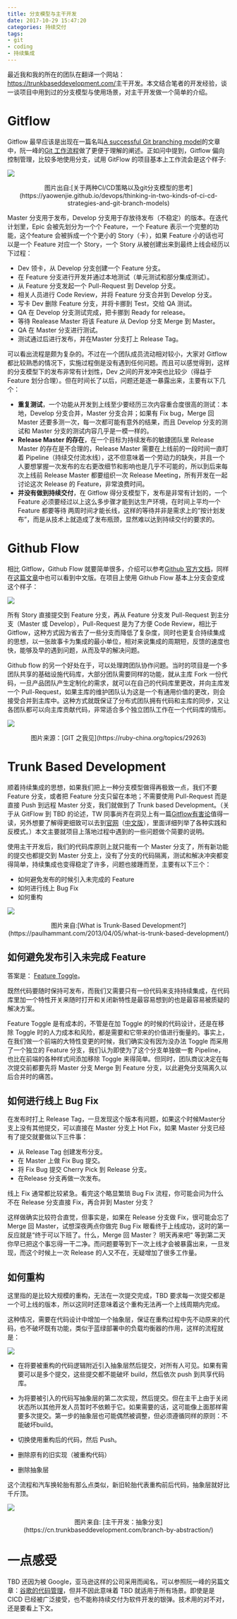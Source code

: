 ```yaml
---
title: 分支模型与主干开发
date: 2017-10-29 15:47:20
categories: 持续交付
tags:
- git
- coding
- 持续集成
---
```


最近我和我的所在的团队在翻译一个网站： <https://trunkbaseddevelopment.com/>主干开发。本文结合笔者的开发经验，谈一谈项目中用到过的分支模型与使用场景，对主干开发做一个简单的介绍。

# Gitflow

Gitflow 最早应该是出现在一篇名叫[A successful Git branching model](http://nvie.com/posts/a-successful-git-branching-model/)的文章中，阮一峰的[Git 工作流程](http://www.ruanyifeng.com/blog/2015/12/git-workflow.html)做了更便于理解的阐述。正如问中提到，Gitflow 偏向控制管理，比较多地使用分支，试用 GitFlow 的项目基本上工作流会是这个样子:

![](/images/gitflow_branches.png)

<center>图片出自:[关于两种CI/CD策略以及git分支模型的思考](https://yaowenjie.github.io/devops/thinking-in-two-kinds-of-ci-cd-strategies-and-git-branch-models)</center>

Master 分支用于发布，Develop 分支用于存放待发布（不稳定）的版本。在迭代计划里，Epic 会被先划分为一个个 Feature，一个 Feature 表示一个完整的功能，这个feature 会被拆成一个个更小的 Story（卡），如果 Feature 小的话也可以是一个 Feature 对应一个 Story，一个 Story 从被创建出来到最终上线会经历以下过程：

- Dev 领卡，从 Develop 分支创建一个 Feature 分支。
- 在 Feature 分支进行开发并通过本地测试（单元测试和部分集成测试）。
- 从 Feature 分支发起一个 Pull-Request 到 Develop 分支。
- 相关人员进行 Code Review，并将 Feature 分支合并到 Develop 分支。
- 写卡 Dev 删除 Feature 分支，并将卡挪到 Test，交给 QA 测试。
- QA 在 Develop 分支测试完成，把卡挪到 Ready for release。
- 等待 Realease Master 将该 Feature 从 Devlop 分支 Merge 到 Master。
- QA 在 Master 分支进行测试。
- 测试通过后进行发布，并在Master 分支打上 Release Tag。

可以看出流程是颇为复杂的。不过在一个团队成员流动相对较小，大家对 Gitflow 都比较熟悉的情况下，实施过程倒是没有遇到任何问题。而且可以感觉得到，这样的分支模型下的发布非常有计划性，Dev 之间的开发冲突也比较少（得益于 Feature 划分合理）。但在时间长了以后，问题还是逐一暴露出来，主要有以下几个：

- **重复测试**，一个功能从开发到上线至少要经历三次内容重合度很高的测试：本地，Develop 分支合并，Master 分支合并；如果有 Fix bug，Merge 回 Master 还要多测一次，每一次都可能有意外的结果，而且 Develop 分支的测试和 Master 分支的测试内容几乎是一模一样的。
- **Release Master 的存在**，在一个目标为持续发布的敏捷团队里 Release Master 的存在是不合理的，Release Master 需要在上线前的一段时间一直盯着 Pipeline（持续交付流水线），这不但意味着一个劳动力的缺失，并且一个人要想掌握一次发布的左右更改细节和影响也是几乎不可能的，所以到后来每次上线前 Release Master 都要组织一次 Release Meeting，所有开发在一起讨论这次 Release 的 Feature，非常浪费时间。
- **并没有做到持续交付**，在 Gitflow 得分支模型下，发布是非常有计划的，一个 Feature 必须要经过以上这么多步骤才能到达生产环境，在时间上平均一个 Feature 都要等待 两周时间才能长线，这样的等待并非是需求上的“按计划发布”，而是从技术上就造成了发布瓶颈，显然难以达到持续交付的要求的。

# Github Flow

相比 Gitflow，Github Flow 就要简单很多，介绍可以参考[Github 官方文档](https://guides.github.com/introduction/flow/)，同样在[这篇文章](http://www.ruanyifeng.com/blog/2015/12/git-workflow.html)中也可以看到中文版。在项目上使用 Github Flow 基本上分支会变成这个样子：

![](/images/githubflow_branches.png)

所有 Story 直接提交到 Feature 分支，再从 Feature 分支发 Pull-Request 到主分支（Master 或 Develop），Pull-Request 是为了方便 Code Review，相比于 Gitflow，这种方式因为省去了一些分支而降低了复杂度，同时也更复合持续集成的思想，以一张故事卡为集成的最小单位，相对来说集成的周期短，反馈的速度也快，能够及早的遇到问题，从而及早的解决问题。

Github flow 的另一个好处在于，可以处理跨团队协作问题。当时的项目是一个多团队共享的基础设施代码库，大部分团队需要同样的功能，就从主库 Fork 一份代码，一旦产品团队产生定制化的需求，就可以在自己的代码库里更改，并向主库发一个 Pull-Request，如果主库的维护团队认为这是一个有通用价值的更改，则会接受合并到主库中。这种方式就既保证了分布式团队拥有代码和主库的同步，又让各团队都可以向主库贡献代码，非常适合多个独立团队工作在一个代码库的情形。

![](https://git-scm.com/figures/18333fig0502-tn.png)

<center>图片来源：[GIT 之我见](https://ruby-china.org/topics/29263)</center>

# Trunk Based Development

顺着持续集成的思想，如果我们把上一种分支模型做得再极致一点，我们不要 Feature 分支，或者把 Feature 分支只留在本地；不需要使用 Pull-Request 而是直接 Push 到远程 Master 分支，我们就做到了 Trunk based Development。（关于从 GitFlow 到 TBD 的论述，TW 同事尚齐在洞见上有一篇[Gitflow有害论](http://insights.thoughtworkers.org/gitflow-consider-harmful/)值得一读，另外想要了解得更细致可以去到[官网](https://trunkbaseddevelopment.com/)（[中文版](https://cn.trunkbaseddevelopment.com/)），里面详细列举了各种实践和反模式。）本文主要就项目上落地过程中遇到的一些问题做个简要的说明。

使用主干开发后，我们的代码库原则上就只能有一个 Master 分支了，所有新功能的提交也都提交到 Master 分支上，没有了分支的代码隔离，测试和解决冲突都变得简单，持续集成也变得稳定了许多，问题也接踵而至，主要有以下三个：

- 如何避免发布的时候引入未完成的 Feature 
- 如何进行线上 Bug Fix
- 如何重构

![](http://paulhammant.com/images/what_is_trunk.jpg)

<center>图片来自:[What is Trunk-Based Development?](https://paulhammant.com/2013/04/05/what-is-trunk-based-development/)</center>

## 如何避免发布引入未完成 Feature

答案是： [Feature Toggle](https://martinfowler.com/articles/feature-toggles.html)。

既然代码要随时保持可发布，而我们又需要只有一份代码来支持持续集成，在代码库里加一个特性开关来随时打开和关闭新特性是最容易想到的也是最容易被质疑的解决方案。

Feature Toggle 是有成本的，不管是在加 Toggle 的时候的代码设计，还是在移除 Toggle 时的人力成本和风险，都是需要和它带来的价值进行衡量的。事实上，在我们做一个前端的大特性变更的时候，我们确实没有因为没办法 Toggle 而采用了一个独立的 Feature 分支，我们认为即使为了这个分支单独做一套 Pipeline，也比在前端的各种样式间添加移除 Toggle 来得简单。但同时，团队商议决定在每次提交前都要先将 Master 分支 Merge 到 Feature 分支，以此避免分支隔离久以后合并时的痛苦。

## 如何进行线上 Bug Fix

在发布时打上 Release Tag，一旦发现这个版本有问题，如果这个时候Master分支上没有其他提交，可以直接在 Master 分支上 Hot Fix，如果 Master 分支已经有了提交就要做以下三件事：

- 从 Release Tag 创建发布分支。
- 在 Master 上做 Fix Bug 提交。
- 将 Fix Bug 提交 Cherry Pick 到 Release 分支。
- 在Release 分支再做一次发布。

线上 Fix 通常都比较紧急。看完这个略显繁琐 Bug Fix 流程，你可能会问为什么不在 Release 分支直接 Fix，再合并到 Master 分支？

这样做确实比较符合直觉，但事实是，如果在 Release 分支做 Fix，很可能会忘了 Merge 回 Master，试想深夜两点你做完 Bug Fix 眼看终于上线成功，这时的第一反应就是“终于可以下班了。什么，Merge 回 Master？ 明天再来吧“ 等到第二天你早已把这个事忘得一干二净。而问题要等到下一次上线才会被暴露出来，一旦发现，而这个时候上一次 Release 的人又不在，无疑增加了很多工作量。

## 如何重构

这里指的是比较大规模的重构，无法在一次提交完成，TBD 要求每一次提交都是一个可上线的版本，所以这同时还意味着这个重构无法再一个上线周期内完成。

这种情况，需要在代码设计中增加一个抽象层，保证在重构过程中先不动原来的代码，也不破坏既有功能，类似于蓝绿部署中的负载均衡器的作用，这样的流程就是：

![](/images/TBD_Abstraction_layer.png)

- 在将要被重构的代码逻辑附近引入抽象层然后提交，对所有人可见。如果有需要可以是多个提交，这些提交都不能破坏 build，然后依次 push 到共享代码库。


- 为将要被引入的代码写抽象层的第二次实现，然后提交。但在主干上由于关闭状态所以其他开发人员暂时不依赖于它。如果需要的话，这可能像上面那样需要多次提交。第一步的抽象层也可能偶然被调整，但必须遵循同样的原则：不能破坏build。
- 切换使用重构后的代码，然后 Push。
- 删除原有的旧实现（被重构代码）
- 删除抽象层

这个流程和汽车换轮胎有那么点类似，新旧轮胎代表重构前后代码，抽象层就好比千斤顶。

![](https://cn.trunkbaseddevelopment.com/branch-by-abstraction/cars.png)

<center>图片来自: [主干开发：抽象分支](https://cn.trunkbaseddevelopment.com/branch-by-abstraction/)</center>

# 一点感受

TBD 还因为被 Google，亚马逊这样的公司采用而闻名，可以参照阮一峰的另篇文章：[谷歌的代码管理](http://www.ruanyifeng.com/blog/2016/07/google-monolithic-source-repository.html)，但并不因此意味着 TBD 就适用于所有场景。即使是是 CICD 已经被广泛接受，也不能称持续交付为软件开发的银弹。技术用的对不对，还是要看上下文。